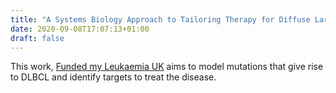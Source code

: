 ```yaml
---
title: "A Systems Biology Approach to Tailoring Therapy for Diffuse Large B-Cell Lymphoma (Funder: Leukaemia UK)"
date: 2020-09-08T17:07:13+01:00
draft: false
---
```

This work, [Funded my Leukaemia UK](https://www.leukaemiauk.org.uk/lymphoma-using-virtual-patients-to-find-new-ways-to-treat-diffuse-large-b-cell-lymphoma) aims to model mutations that give rise to DLBCL and identify targets to treat the disease.
